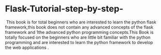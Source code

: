 # Flask-Tutorial-step-by-step-
​ This book is for total beginners who are interested to learn the python flask framework,this book does not contain any advanced concepts of the flask framework and 1the advanced python programming concepts.This Book is totally focused on the beginners who are little bit familiar with the python programming and are interested to learn the python framework to develop the web applications .


<img src="">
